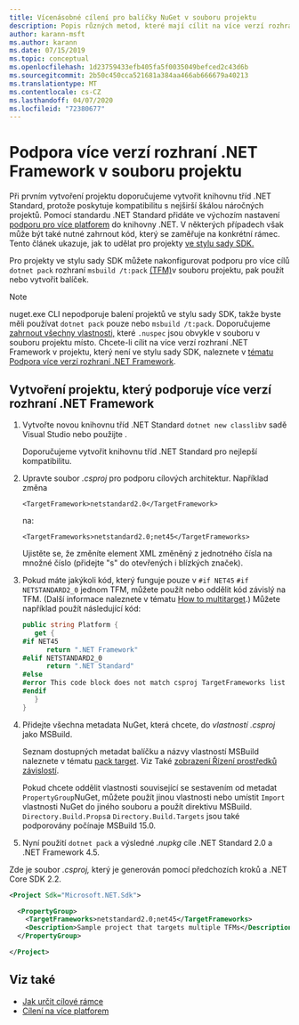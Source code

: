 ```yaml
---
title: Vícenásobné cílení pro balíčky NuGet v souboru projektu
description: Popis různých metod, které mají cílit na více verzí rozhraní .NET Framework z jednoho balíčku NuGet.
author: karann-msft
ms.author: karann
ms.date: 07/15/2019
ms.topic: conceptual
ms.openlocfilehash: 1d23759433efb405fa5f0035049befced2c43d6b
ms.sourcegitcommit: 2b50c450cca521681a384aa466ab666679a40213
ms.translationtype: MT
ms.contentlocale: cs-CZ
ms.lasthandoff: 04/07/2020
ms.locfileid: "72380677"
---
```

# <a name="support-multiple-net-framework-versions-in-your-project-file"></a>Podpora více verzí rozhraní .NET Framework v souboru projektu

Při prvním vytvoření projektu doporučujeme vytvořit knihovnu tříd .NET Standard, protože poskytuje kompatibilitu s nejširší škálou náročných projektů. Pomocí standardu .NET Standard přidáte ve výchozím nastavení [podporu pro více platforem](/dotnet/standard/library-guidance/cross-platform-targeting) do knihovny .NET. V některých případech však může být také nutné zahrnout kód, který se zaměřuje na konkrétní rámec. Tento článek ukazuje, jak to udělat pro projekty [ve stylu sady SDK.](../resources/check-project-format.md)

Pro projekty ve stylu sady SDK můžete nakonfigurovat podporu pro více cílů `dotnet pack` rozhraní `msbuild /t:pack` [(TFM)](/dotnet/standard/frameworks)v souboru projektu, pak použít nebo vytvořit balíček.

> [!NOTE]
> nuget.exe CLI nepodporuje balení projektů ve stylu sady SDK, takže byste měli používat `dotnet pack` pouze nebo `msbuild /t:pack`. Doporučujeme [zahrnout všechny vlastnosti,](../reference/msbuild-targets.md#pack-target) které `.nuspec` jsou obvykle v souboru v souboru projektu místo. Chcete-li cílit na více verzí rozhraní .NET Framework v projektu, který není ve stylu sady SDK, naleznete v [tématu Podpora více verzí rozhraní .NET Framework](supporting-multiple-target-frameworks.md).

## <a name="create-a-project-that-supports-multiple-net-framework-versions"></a>Vytvoření projektu, který podporuje více verzí rozhraní .NET Framework

1. Vytvořte novou knihovnu tříd .NET Standard `dotnet new classlib`v sadě Visual Studio nebo použijte .

   Doporučujeme vytvořit knihovnu tříd .NET Standard pro nejlepší kompatibilitu.

2. Upravte soubor *.csproj* pro podporu cílových architektur. Například změna
   
   `<TargetFramework>netstandard2.0</TargetFramework>`
   
   na:
   
   `<TargetFrameworks>netstandard2.0;net45</TargetFrameworks>`

   Ujistěte se, že změníte element XML změněný z jednotného čísla na množné číslo (přidejte "s" do otevřených i blízkých značek).

3. Pokud máte jakýkoli kód, který funguje pouze v `#if NET45` `#if NETSTANDARD2_0` jednom TFM, můžete použít nebo oddělit kód závislý na TFM. (Další informace naleznete v tématu [How to multitarget](/dotnet/core/tutorials/libraries#how-to-multitarget).) Můžete například použít následující kód:

   ```csharp
   public string Platform {
      get {
   #if NET45
         return ".NET Framework"
   #elif NETSTANDARD2_0
         return ".NET Standard"
   #else
   #error This code block does not match csproj TargetFrameworks list
   #endif
      }
   }
   ```

4. Přidejte všechna metadata NuGet, která chcete, do *vlastností .csproj* jako MSBuild.

   Seznam dostupných metadat balíčku a názvy vlastností MSBuild naleznete v tématu [pack target](../reference/msbuild-targets.md#pack-target). Viz Také [zobrazení Řízení prostředků závislostí](../consume-packages/package-references-in-project-files.md#controlling-dependency-assets).

   Pokud chcete oddělit vlastnosti související se sestavením od metadat `PropertyGroup`NuGet, můžete použít jinou vlastnosti nebo umístit `Import` vlastnosti NuGet do jiného souboru a použít direktivu MSBuild. `Directory.Build.Props`a `Directory.Build.Targets` jsou také podporovány počínaje MSBuild 15.0.

5. Nyní použití `dotnet pack` a výsledné *.nupkg* cíle .NET Standard 2.0 a .NET Framework 4.5.

Zde je soubor *.csproj,* který je generován pomocí předchozích kroků a .NET Core SDK 2.2.

```xml
<Project Sdk="Microsoft.NET.Sdk">

  <PropertyGroup>
    <TargetFrameworks>netstandard2.0;net45</TargetFrameworks>
    <Description>Sample project that targets multiple TFMs</Description>
  </PropertyGroup>

</Project>
```

## <a name="see-also"></a>Viz také

* [Jak určit cílové rámce](/dotnet/standard/frameworks#how-to-specify-target-frameworks)
* [Cílení na více platforem](/dotnet/standard/library-guidance/cross-platform-targeting)
